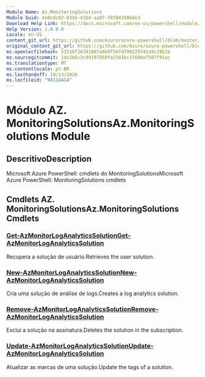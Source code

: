 ```yaml
---
Module Name: Az.MonitoringSolutions
Module Guid: 4e0cdc62-833e-41bd-aa97-f8f042986de3
Download Help Link: https://docs.microsoft.com/en-us/powershell/module/az.monitoringsolutions
Help Version: 1.0.0.0
Locale: en-US
content_git_url: https://github.com/Azure/azure-powershell/blob/master/src/MonitoringSolutions/help/Az.MonitoringSolutions.md
original_content_git_url: https://github.com/Azure/azure-powershell/blob/master/src/MonitoringSolutions/help/Az.MonitoringSolutions.md
ms.openlocfilehash: 53510f267d1887a9b0f58fd799229741a9c28b1b
ms.sourcegitcommit: 1de2b6c3c99197958fa2101bc37680e7507f91ac
ms.translationtype: MT
ms.contentlocale: pt-BR
ms.lasthandoff: 10/13/2020
ms.locfileid: "94114414"
---
```

# <span data-ttu-id="463c9-101">Módulo AZ. MonitoringSolutions</span><span class="sxs-lookup"><span data-stu-id="463c9-101">Az.MonitoringSolutions Module</span></span>
## <span data-ttu-id="463c9-102">Descritivo</span><span class="sxs-lookup"><span data-stu-id="463c9-102">Description</span></span>
<span data-ttu-id="463c9-103">Microsoft Azure PowerShell: cmdlets do MonitoringSolutions</span><span class="sxs-lookup"><span data-stu-id="463c9-103">Microsoft Azure PowerShell: MonitoringSolutions cmdlets</span></span>

## <span data-ttu-id="463c9-104">Cmdlets AZ. MonitoringSolutions</span><span class="sxs-lookup"><span data-stu-id="463c9-104">Az.MonitoringSolutions Cmdlets</span></span>
### [<span data-ttu-id="463c9-105">Get-AzMonitorLogAnalyticsSolution</span><span class="sxs-lookup"><span data-stu-id="463c9-105">Get-AzMonitorLogAnalyticsSolution</span></span>](Get-AzMonitorLogAnalyticsSolution.md)
<span data-ttu-id="463c9-106">Recupera a solução de usuário.</span><span class="sxs-lookup"><span data-stu-id="463c9-106">Retrieves the user solution.</span></span>

### [<span data-ttu-id="463c9-107">New-AzMonitorLogAnalyticsSolution</span><span class="sxs-lookup"><span data-stu-id="463c9-107">New-AzMonitorLogAnalyticsSolution</span></span>](New-AzMonitorLogAnalyticsSolution.md)
<span data-ttu-id="463c9-108">Cria uma solução de análise de logs.</span><span class="sxs-lookup"><span data-stu-id="463c9-108">Creates a log analytics solution.</span></span>

### [<span data-ttu-id="463c9-109">Remove-AzMonitorLogAnalyticsSolution</span><span class="sxs-lookup"><span data-stu-id="463c9-109">Remove-AzMonitorLogAnalyticsSolution</span></span>](Remove-AzMonitorLogAnalyticsSolution.md)
<span data-ttu-id="463c9-110">Exclui a solução na assinatura.</span><span class="sxs-lookup"><span data-stu-id="463c9-110">Deletes the solution in the subscription.</span></span>

### [<span data-ttu-id="463c9-111">Update-AzMonitorLogAnalyticsSolution</span><span class="sxs-lookup"><span data-stu-id="463c9-111">Update-AzMonitorLogAnalyticsSolution</span></span>](Update-AzMonitorLogAnalyticsSolution.md)
<span data-ttu-id="463c9-112">Atualizar as marcas de uma solução.</span><span class="sxs-lookup"><span data-stu-id="463c9-112">Update the tags of a solution.</span></span>

